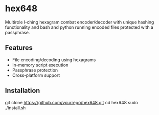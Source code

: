 # hex648
Multirole I-ching hexagram combat encoder/decoder with unique hashing functionality and bash and python running encoded files protected with a passphrase.

## Features
- File encoding/decoding using hexagrams
- In-memory script execution
- Passphrase protection
- Cross-platform support

## Installation
git clone https://github.com/yourrepo/hex648.git
cd hex648
sudo ./install.sh
